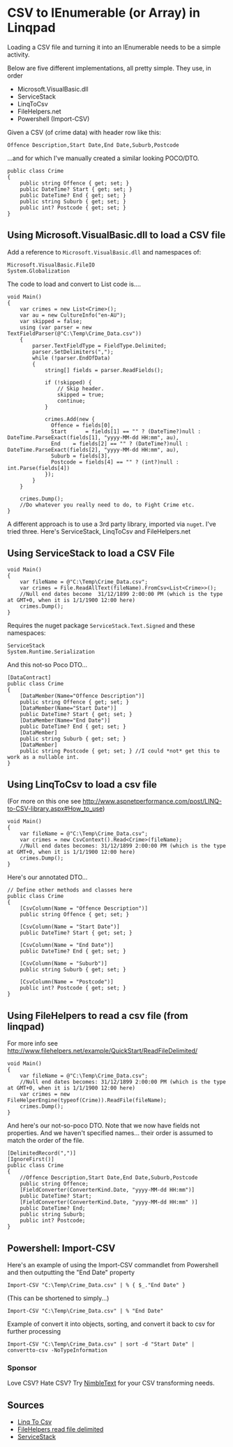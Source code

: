 # CSV to IEnumerable<T> (or Array<T>) in Linqpad

Loading a CSV file and turning it into an IEnumerable<T> needs to be a simple activity.

Below are five different implementations, all pretty simple. They use, in order

 * Microsoft.VisualBasic.dll
 * ServiceStack
 * LinqToCsv
 * FileHelpers.net
 * Powershell (Import-CSV)
 
 
Given a CSV (of crime data) with header row like this:

    Offence Description,Start Date,End Date,Suburb,Postcode

...and for which I've manually created a similar looking POCO/DTO.

    public class Crime
    {
        public string Offence { get; set; }
        public DateTime? Start { get; set; }
        public DateTime? End { get; set; }
        public string Suburb { get; set; }
        public int? Postcode { get; set; }
    }


## Using Microsoft.VisualBasic.dll to load a CSV file
    
Add a reference to `Microsoft.VisualBasic.dll` and namespaces of:

    Microsoft.VisualBasic.FileIO
    System.Globalization

The code to load and convert to List<Crime> code is....

    void Main()
    {
        var crimes = new List<Crime>();
        var au = new CultureInfo("en-AU");
        var skipped = false;
        using (var parser = new TextFieldParser(@"C:\Temp\Crime_Data.csv"))
        {
            parser.TextFieldType = FieldType.Delimited;
            parser.SetDelimiters(",");
            while (!parser.EndOfData)
            {
                string[] fields = parser.ReadFields();

                if (!skipped) {
                    // Skip header.
                    skipped = true;
                    continue;
                }

                crimes.Add(new {
                  Offence = fields[0],
                  Start 	 = fields[1] == "" ? (DateTime?)null : DateTime.ParseExact(fields[1], "yyyy-MM-dd HH:mm", au),
                  End 	 = fields[2] == "" ? (DateTime?)null : DateTime.ParseExact(fields[2], "yyyy-MM-dd HH:mm", au),
                  Suburb = fields[3],
                  Postcode = fields[4] == "" ? (int?)null : int.Parse(fields[4])
                });
            }
        }

        crimes.Dump();
        //Do whatever you really need to do, to Fight Crime etc.
    }

    
A different approach is to use a 3rd party library, imported via `nuget`. I've tried three. Here's ServiceStack, LinqToCsv and FileHelpers.net



## Using ServiceStack to load a CSV File

    void Main()
    {
        var fileName = @"C:\Temp\Crime_Data.csv";
        var crimes = File.ReadAllText(fileName).FromCsv<List<Crime>>();
        //Null end dates become  31/12/1899 2:00:00 PM (which is the type at GMT+0, when it is 1/1/1900 12:00 here)
        crimes.Dump();
    }

Requires the nuget package `ServiceStack.Text.Signed` and these namespaces:

    ServiceStack
    System.Runtime.Serialization

And this not-so Poco DTO...


    [DataContract]
    public class Crime
    {
        [DataMember(Name="Offence Description")]
        public string Offence { get; set; }
        [DataMember(Name="Start Date")]
        public DateTime? Start { get; set; }
        [DataMember(Name="End Date")]
        public DateTime? End { get; set; }
        [DataMember]
        public string Suburb { get; set; }
        [DataMember]
        public string Postcode { get; set; } //I could *not* get this to work as a nullable int.
    }

## Using LinqToCsv to load a csv file


(For more on this one see <http://www.aspnetperformance.com/post/LINQ-to-CSV-library.aspx#How_to_use>)


    void Main()
    {
        var fileName = @"C:\Temp\Crime_Data.csv";
        var crimes = new CsvContext().Read<Crime>(fileName);
        //Null end dates becomes: 31/12/1899 2:00:00 PM (which is the type at GMT+0, when it is 1/1/1900 12:00 here)
        crimes.Dump();
    }

Here's our annotated DTO...


    // Define other methods and classes here
    public class Crime
    {
        [CsvColumn(Name = "Offence Description")]
        public string Offence { get; set; }
        
        [CsvColumn(Name = "Start Date")]
        public DateTime? Start { get; set; }
        
        [CsvColumn(Name = "End Date")]
        public DateTime? End { get; set; }
        
        [CsvColumn(Name = "Suburb")]
        public string Suburb { get; set; }
        
        [CsvColumn(Name = "Postcode")]
        public int? Postcode { get; set; }
    }

    
## Using FileHelpers to read a csv file (from linqpad)

For more info see <http://www.filehelpers.net/example/QuickStart/ReadFileDelimited/>

    void Main()
    {
        var fileName = @"C:\Temp\Crime_Data.csv";
        //Null end dates becomes: 31/12/1899 2:00:00 PM (which is the type at GMT+0, when it is 1/1/1900 12:00 here)
        var crimes = new FileHelperEngine(typeof(Crime)).ReadFile(fileName);
        crimes.Dump();
    }

And here's our not-so-poco DTO. Note that we now have fields not properties. And we haven't specified names... their order is assumed to match the order of the file.
    
    [DelimitedRecord(",")]
    [IgnoreFirst()]
    public class Crime
    {
        //Offence Description,Start Date,End Date,Suburb,Postcode
        public string Offence;
        [FieldConverter(ConverterKind.Date, "yyyy-MM-dd HH:mm")]
        public DateTime? Start;
        [FieldConverter(ConverterKind.Date, "yyyy-MM-dd HH:mm" )]
        public DateTime? End;
        public string Suburb;
        public int? Postcode;
    }
    

## Powershell: Import-CSV    


Here's an example of using the Import-CSV commandlet from Powershell and then outputting the "End Date" property

    Import-CSV "C:\Temp\Crime_Data.csv" | % { $_."End Date" }

(This can be shortened to simply...)
    
    Import-CSV "C:\Temp\Crime_Data.csv" | % "End Date" 
    
Example of convert it into objects, sorting, and convert it back to csv for further processing

    Import-CSV "C:\Temp\Crime_Data.csv" | sort -d "Start Date" | convertto-csv -NoTypeInformation   


### Sponsor
    
Love CSV? Hate CSV? Try [NimbleText](http://NimbleText.com/) for your CSV transforming needs.

    
## Sources

 * [Linq To Csv](http://www.aspnetperformance.com/post/LINQ-to-CSV-library.aspx#How_to_use)
 * [FileHelpers read file delimited](http://www.filehelpers.net/example/QuickStart/ReadFileDelimited/)
 * [ServiceStack](http://docs.servicestack.net/csv-format) 

